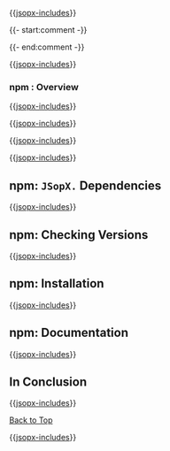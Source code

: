 ﻿{{[jsopx-includes](AllGlobal/Master/Includes/Template/Technologies/npm/Header.md)}}

{{- start:comment -}}
<!-- START JSOPX NOVA DOCX HEADER
group: 'Technologies'
subGroup: 'npm'
isDraft: true
isProductionReady: true
toc: true
END JSOPX NOVA DOCX HEADER -->
{{- end:comment -}}

{{[jsopx-includes](AllGlobal/Master/Includes/Common/Draft-Notice.md)}}


### npm : Overview

{{[jsopx-includes](AllGlobal/Master/Includes/Template/Technologies/npm/Overview.md)}}

{{[jsopx-includes](AllGlobal/Master/Includes/Common/Current-Phase.md)}}

{{[jsopx-includes](AllGlobal/Master/Includes/Template/Technologies/npm/BodyContent.md)}}

{{[jsopx-includes](AllGlobal/Master/Includes/Common/Alerts-Current.md)}}


## npm: `JSopX.` Dependencies

{{[jsopx-includes](AllGlobal/Master/Includes/Template/Technologies/npm/JsopxDependencies.md)}}


## npm: Checking Versions

{{[jsopx-includes](AllGlobal/Master/Includes/Template/Technologies/npm/CheckingVersions.md)}}


## npm: Installation

{{[jsopx-includes](AllGlobal/Master/Includes/Template/Technologies/npm/Installation.md)}}

## npm: Documentation

{{[jsopx-includes](AllGlobal/Master/Includes/Template/Technologies/npm/Documentation.md)}}

## In Conclusion

{{[jsopx-includes](AllGlobal/Master/Includes/Template/Technologies/npm/InConclusion.md)}}

[Back to Top](#table-of-contents)

{{[jsopx-includes](AllGlobal/Master/Includes/Layout/Footer.md)}}